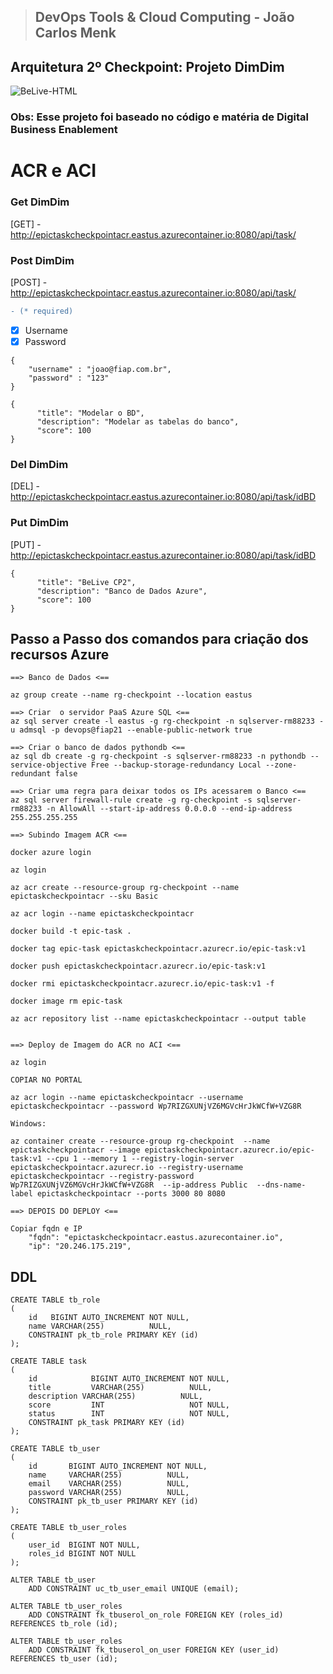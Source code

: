 > ## DevOps Tools & Cloud Computing - João Carlos Menk

## Arquitetura 2º Checkpoint: Projeto DimDim
<img align="center" alt="BeLive-HTML" src="https://i.imgur.com/5sSmpRf.png">

### Obs: Esse projeto foi baseado no código e matéria de Digital Business Enablement 

# ACR e ACI
### Get DimDim

[GET] - http://epictaskcheckpointacr.eastus.azurecontainer.io:8080/api/task/




### Post DimDim

[POST] - http://epictaskcheckpointacr.eastus.azurecontainer.io:8080/api/task/

```diff
- (* required)
```
- [x] Username
- [x] Password

```
{
	"username" : "joao@fiap.com.br",
	"password" : "123"
}
```

```
{
      "title": "Modelar o BD",
      "description": "Modelar as tabelas do banco",
      "score": 100
}
```

### Del DimDim

[DEL] - http://epictaskcheckpointacr.eastus.azurecontainer.io:8080/api/task/idBD



### Put DimDim

[PUT] - http://epictaskcheckpointacr.eastus.azurecontainer.io:8080/api/task/idBD
```
{
      "title": "BeLive CP2",
      "description": "Banco de Dados Azure",
      "score": 100
}
```
## Passo a Passo dos comandos para criação dos recursos Azure

```
==> Banco de Dados <==

az group create --name rg-checkpoint --location eastus

```

```
==> Criar  o servidor PaaS Azure SQL <==
az sql server create -l eastus -g rg-checkpoint -n sqlserver-rm88233 -u admsql -p devops@fiap21 --enable-public-network true
```
```
==> Criar o banco de dados pythondb <==
az sql db create -g rg-checkpoint -s sqlserver-rm88233 -n pythondb --service-objective Free --backup-storage-redundancy Local --zone-redundant false
```

```
==> Criar uma regra para deixar todos os IPs acessarem o Banco <==
az sql server firewall-rule create -g rg-checkpoint -s sqlserver-rm88233 -n AllowAll --start-ip-address 0.0.0.0 --end-ip-address 255.255.255.255
```
```
==> Subindo Imagem ACR <==

docker azure login

az login

az acr create --resource-group rg-checkpoint --name epictaskcheckpointacr --sku Basic

az acr login --name epictaskcheckpointacr

docker build -t epic-task .

docker tag epic-task epictaskcheckpointacr.azurecr.io/epic-task:v1

docker push epictaskcheckpointacr.azurecr.io/epic-task:v1

docker rmi epictaskcheckpointacr.azurecr.io/epic-task:v1 -f

docker image rm epic-task

az acr repository list --name epictaskcheckpointacr --output table
```

```

==> Deploy de Imagem do ACR no ACI <==

az login

COPIAR NO PORTAL

az acr login --name epictaskcheckpointacr --username epictaskcheckpointacr --password Wp7RIZGXUNjVZ6MGVcHrJkWCfW+VZG8R

Windows: 

az container create --resource-group rg-checkpoint  --name epictaskcheckpointacr --image epictaskcheckpointacr.azurecr.io/epic-task:v1 --cpu 1 --memory 1 --registry-login-server  epictaskcheckpointacr.azurecr.io --registry-username epictaskcheckpointacr --registry-password Wp7RIZGXUNjVZ6MGVcHrJkWCfW+VZG8R  --ip-address Public  --dns-name-label epictaskcheckpointacr --ports 3000 80 8080

```


```
==> DEPOIS DO DEPLOY <==

Copiar fqdn e IP
    "fqdn": "epictaskcheckpointacr.eastus.azurecontainer.io",
    "ip": "20.246.175.219",

```





## DDL
```
CREATE TABLE tb_role
(
    id   BIGINT AUTO_INCREMENT NOT NULL,
    name VARCHAR(255)          NULL,
    CONSTRAINT pk_tb_role PRIMARY KEY (id)
);

CREATE TABLE task
(
    id            BIGINT AUTO_INCREMENT NOT NULL,
    title         VARCHAR(255)          NULL,
    description VARCHAR(255)          NULL,
    score         INT                   NOT NULL,
    status        INT                   NOT NULL,
    CONSTRAINT pk_task PRIMARY KEY (id)
);

CREATE TABLE tb_user
(
    id       BIGINT AUTO_INCREMENT NOT NULL,
    name     VARCHAR(255)          NULL,
    email    VARCHAR(255)          NULL,
    password VARCHAR(255)          NULL,
    CONSTRAINT pk_tb_user PRIMARY KEY (id)
);

CREATE TABLE tb_user_roles
(
    user_id  BIGINT NOT NULL,
    roles_id BIGINT NOT NULL
);

ALTER TABLE tb_user
    ADD CONSTRAINT uc_tb_user_email UNIQUE (email);

ALTER TABLE tb_user_roles
    ADD CONSTRAINT fk_tbuserol_on_role FOREIGN KEY (roles_id) REFERENCES tb_role (id);

ALTER TABLE tb_user_roles
    ADD CONSTRAINT fk_tbuserol_on_user FOREIGN KEY (user_id) REFERENCES tb_user (id);


```
